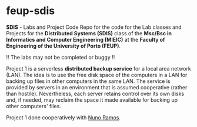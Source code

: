 # feup-sdis
**SDIS** - Labs and Project Code
Repo for the code for the Lab classes and Projects for the **Distributed Systems (SDIS)** class of the **Msc/Bsc in Informatics and Computer Engineering (MIEIC)** at the **Faculty of Engineering of the University of Porto (FEUP)**.

!! The labs may not be completed or buggy !!

Project 1 is a serverless **distributed backup service** for a local area network (LAN). The idea is to use the free disk space of the computers in a LAN for backing up files in other computers in the same LAN. The service is provided by servers in an environment that is assumed cooperative (rather than hostile). Nevertheless, each server retains control over its own disks and, if needed, may reclaim the space it made available for backing up other computers' files.

Project 1 done cooperatively with [Nuno Ramos](https://github.com/NunoRamos).
